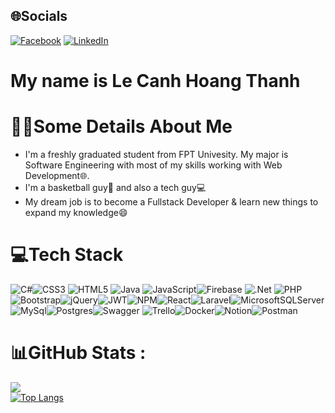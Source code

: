 ## 🌐Socials
[![Facebook](https://img.shields.io/badge/Facebook-%231877F2.svg?logo=Facebook&logoColor=white)](https://www.facebook.com/thahlelelele) [![LinkedIn](https://img.shields.io/badge/LinkedIn-%230077B5.svg?logo=linkedin&logoColor=white)](https://www.linkedin.com/in/thanhlch27) 

<h1>My name is Le Canh Hoang Thanh</h1>

# 👦🏻Some Details About Me
- I'm a freshly graduated student from FPT Univesity. My major is Software Engineering with most of my skills working with Web Development🌐.
- I'm a basketball guy🏀 and also a tech guy💻
- My dream job is to become a Fullstack Developer & learn new things to expand my knowledge😄

# 💻Tech Stack
![C#](https://img.shields.io/badge/c%23-%23239120.svg?style=flat&logo=c&logoColor=white)![CSS3](https://img.shields.io/badge/css3-%231572B6.svg?style=flat&logo=css3&logoColor=white) ![HTML5](https://img.shields.io/badge/html5-%23E34F26.svg?style=flat&logo=html5&logoColor=white) ![Java](https://img.shields.io/badge/java-%23ED8B00.svg?style=flat&logo=java&logoColor=white) ![JavaScript](https://img.shields.io/badge/javascript-%23323330.svg?style=flat&logo=javascript&logoColor=%23F7DF1E)![Firebase](https://img.shields.io/badge/firebase-%23039BE5.svg?style=flat&logo=firebase) ![.Net](https://img.shields.io/badge/.NET-5C2D91?style=flat&logo=.net&logoColor=white) ![PHP](https://img.shields.io/badge/PHP-5C2D91?style=flat&logo=&logoColor=white) ![Bootstrap](https://img.shields.io/badge/bootstrap-%23563D7C.svg?style=flat&logo=bootstrap&logoColor=white)![jQuery](https://img.shields.io/badge/jquery-%230769AD.svg?style=flat&logo=jquery&logoColor=white)![JWT](https://img.shields.io/badge/JWT-black?style=flat&logo=JSON%20web%20tokens)![NPM](https://img.shields.io/badge/NPM-%23000000.svg?style=flat&logo=npm&logoColor=white)![React](https://img.shields.io/badge/react-%2320232a.svg?style=flat&logo=react&logoColor=%2361DAFB)![Laravel](https://img.shields.io/badge/laravel-%2320232a.svg?style=flat&logo=laravel&logoColor=%2361DAFB)![MicrosoftSQLServer](https://img.shields.io/badge/Microsoft%20SQL%20Sever-CC2927?style=flat&logo=microsoft%20sql%20server&logoColor=white)![MySql](https://img.shields.io/badge/mysql-%23316192.svg?style=flat&logo=mysql&logoColor=white)![Postgres](https://img.shields.io/badge/postgres-%23316192.svg?style=flat&logo=postgresql&logoColor=white)![Swagger](https://img.shields.io/badge/-Swagger-%23Clojure?style=flat&logo=swagger&logoColor=white) ![Trello](https://img.shields.io/badge/Trello-%23026AA7.svg?style=flat&logo=Trello&logoColor=white)![Docker](https://img.shields.io/badge/docker-%230db7ed.svg?style=flat&logo=docker&logoColor=white)![Notion](https://img.shields.io/badge/Notion-%23000000.svg?style=flat&logo=notion&logoColor=white)![Postman](https://img.shields.io/badge/Postman-FF6C37?style=flat&logo=postman&logoColor=white)

# 📊GitHub Stats :
![](https://github-readme-stats.vercel.app/api?username=lcht2701&theme=prussian)<br/>
[![Top Langs](https://github-readme-stats.vercel.app/api/top-langs/?username=lcht2701&layout=compact&theme=prussian)](https://github.com/anuraghazra/github-readme-stats)<br/>

